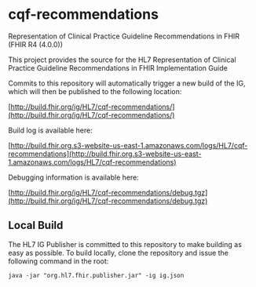 # cqf-recommendations
Representation of Clinical Practice Guideline Recommendations in FHIR (FHIR R4 (4.0.0))

This project provides the source for the HL7 Representation of Clinical Practice Guideline Recommendations in FHIR Implementation Guide

Commits to this repository will automatically trigger a new build of the IG, which will then be published to the following location:

[http://build.fhir.org/ig/HL7/cqf-recommendations/](http://build.fhir.org/ig/HL7/cqf-recommendations/)

Build log is available here:

[http://build.fhir.org.s3-website-us-east-1.amazonaws.com/logs/HL7/cqf-recommendations](http://build.fhir.org.s3-website-us-east-1.amazonaws.com/logs/HL7/cqf-recommendations)

Debugging information is available here:

[http://build.fhir.org/ig/HL7/cqf-recommendations/debug.tgz](http://build.fhir.org/ig/HL7/cqf-recommendations/debug.tgz)

## Local Build

The HL7 IG Publisher is committed to this repository to make building as easy as possible. To build locally, clone the repository and issue the following command in the root:

    java -jar "org.hl7.fhir.publisher.jar" -ig ig.json
